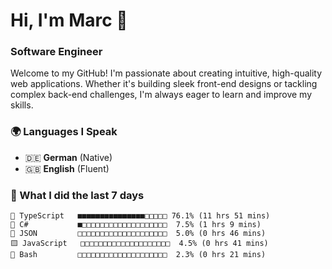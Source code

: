 # Hi, I'm Marc 👋 
### Software Engineer

Welcome to my GitHub! I'm passionate about creating intuitive, high-quality web applications. Whether it's building sleek front-end designs or tackling complex back-end challenges, I'm always eager to learn and improve my skills.  

### 🌍 Languages I Speak  
- 🇩🇪 **German** (Native)  
- 🇬🇧 **English** (Fluent)

### 🤯 What I did the last 7 days

```
🔷 TypeScript   ■■■■■■■■■■■■■■■□□□□□ 76.1% (11 hrs 51 mins)
🔷 C#           ■□□□□□□□□□□□□□□□□□□□  7.5% (1 hrs 9 mins)
📄 JSON         □□□□□□□□□□□□□□□□□□□□  5.0% (0 hrs 46 mins)
🟨 JavaScript   □□□□□□□□□□□□□□□□□□□□  4.5% (0 hrs 41 mins)
📄 Bash         □□□□□□□□□□□□□□□□□□□□  2.3% (0 hrs 21 mins)
```